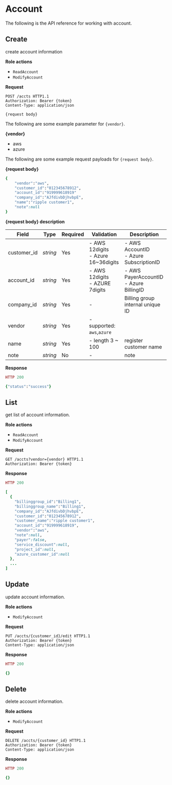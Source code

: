 # Account

The following is the API reference for working with account.

## Create

create account information

**Role actions**

- `ReadAccount` 
- `ModifyAccount`

**Request**

```http
POST /accts HTTP1.1
Authorization: Bearer {token}
Content-Type: application/json

{request body}
```

The following are some example parameter for `{vendor}`.

**{vendor}**

- aws
- azure

The following are some example request payloads for `{request body}`.

**{request body}**

```ruby
{
	"vendor":"aws",
    "customer_id":"012345678912",
    "account_id":"919999618919"
	"company_id":"AJfdivbDjhvbpE",
	"name":"ripple customer1",
	"note":null
}
```

**{request body} description**

Field         | Type      | Required | Validation | Description
------------- | --------- | -------- | ---------- | -----------
customer_id   | *string*  | Yes      | - AWS 12digits <br> - Azure 16~36digits | - AWS AccountID <br> - Azure SubscriptionID
account_id    | *string*  | Yes      | - AWS 12digits <br> - AZURE 7digits | - AWS PayerAccountID <br> - Azure BillingID
company_id    | *string*  | Yes      | -          | Billing group internal unique ID
vendor        | *string*  | Yes      | - supported: `aws`,`azure`  | 
name          | *string*  | Yes      | - length 3 ~ 100    | register customer name
note          | *string*  | No       | -          | note 

**Response**

```ruby
HTTP 200

{"status":"success"}
```

## List

get list of account information.

**Role actions**

- `ReadAccount` 
- `ModifyAccount`

**Request**

```http
GET /accts?vendor={vendor} HTTP1.1
Authorization: Bearer {token}

```

**Response**

```ruby
HTTP 200

[
  {
    "billinggroup_id":"Billing1",
    "billinggroup_name":"Billing1",
    "company_id":"AJfdivbDjhvbpE",
    "customer_id":"012345678912",
    "customer_name":"ripple customer1",
    "account_id":"919999618919",
    "vendor":"aws",
    "note":null,
    "payer":false,
    "service_discount":null,
    "project_id":null,
    "azure_customer_id":null
  },
  ...
]
```


## Update

update account information.

**Role actions**

- `ModifyAccount`

**Request**

```http
PUT /accts/{customer_id}/edit HTTP1.1
Authorization: Bearer {token}
Content-Type: application/json

```

**Response**

```ruby
HTTP 200

{}
```

## Delete

delete account information.

**Role actions**

- `ModifyAccount`

**Request**

```http
DELETE /accts/{customer_id} HTTP1.1
Authorization: Bearer {token}
Content-Type: application/json

```

**Response**

```ruby
HTTP 200

{}
```
